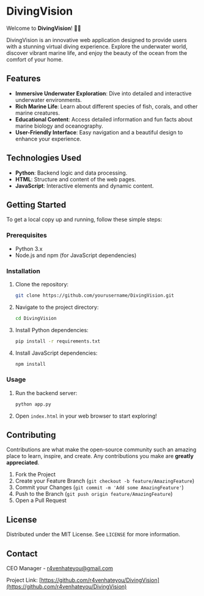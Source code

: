 # DivingVision

Welcome to **DivingVision**! 🌊✨

DivingVision is an innovative web application designed to provide users with a stunning virtual diving experience. Explore the underwater world, discover vibrant marine life, and enjoy the beauty of the ocean from the comfort of your home. 

## Features

- **Immersive Underwater Exploration**: Dive into detailed and interactive underwater environments.
- **Rich Marine Life**: Learn about different species of fish, corals, and other marine creatures.
- **Educational Content**: Access detailed information and fun facts about marine biology and oceanography.
- **User-Friendly Interface**: Easy navigation and a beautiful design to enhance your experience.

## Technologies Used

- **Python**: Backend logic and data processing.
- **HTML**: Structure and content of the web pages.
- **JavaScript**: Interactive elements and dynamic content.

## Getting Started

To get a local copy up and running, follow these simple steps:

### Prerequisites

- Python 3.x
- Node.js and npm (for JavaScript dependencies)

### Installation

1. Clone the repository:
    ```sh
    git clone https://github.com/yourusername/DivingVision.git
    ```
2. Navigate to the project directory:
    ```sh
    cd DivingVision
    ```
3. Install Python dependencies:
    ```sh
    pip install -r requirements.txt
    ```
4. Install JavaScript dependencies:
    ```sh
    npm install
    ```

### Usage

1. Run the backend server:
    ```sh
    python app.py
    ```
2. Open `index.html` in your web browser to start exploring!

## Contributing

Contributions are what make the open-source community such an amazing place to learn, inspire, and create. Any contributions you make are **greatly appreciated**.

1. Fork the Project
2. Create your Feature Branch (`git checkout -b feature/AmazingFeature`)
3. Commit your Changes (`git commit -m 'Add some AmazingFeature'`)
4. Push to the Branch (`git push origin feature/AmazingFeature`)
5. Open a Pull Request

## License

Distributed under the MIT License. See `LICENSE` for more information.

## Contact

CEO Manager - [r4venhateyou@gmail.com](mailto:r4venhateyou@gmail.com)

Project Link: [https://github.com/r4venhateyou/DivingVision](https://github.com/r4venhateyou/DivingVision)

